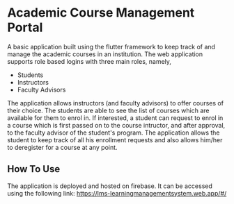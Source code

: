 # Academic Course Management Portal

A basic application built using the flutter framework to keep track of and manage the academic courses in an institution. The web application supports role based logins with three main roles, namely,
- Students
- Instructors
- Faculty Advisors 

The application allows instructors (and faculty advisors) to offer courses of their choice. The students are able to see the list of courses which are available for them to enrol in. If interested, a student can request to enrol in a course which is first passed on to the course intructor, and after approval, to the faculty advisor of the student's program. The application allows the student to keep track of all his enrollment requests and also allows him/her to deregister for a course at any point. 

## How To Use

The application is deployed and hosted on firebase. It can be accessed using the following link: https://lms-learningmanagementsystem.web.app/#/
